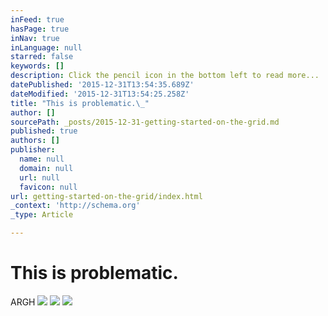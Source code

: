 ```yaml
---
inFeed: true
hasPage: true
inNav: true
inLanguage: null
starred: false
keywords: []
description: Click the pencil icon in the bottom left to read more...
datePublished: '2015-12-31T13:54:35.689Z'
dateModified: '2015-12-31T13:54:25.258Z'
title: "This is problematic.\_"
author: []
sourcePath: _posts/2015-12-31-getting-started-on-the-grid.md
published: true
authors: []
publisher:
  name: null
  domain: null
  url: null
  favicon: null
url: getting-started-on-the-grid/index.html
_context: 'http://schema.org'
_type: Article

---
```

# 

# This is problematic. 

ARGH
![](https://the-grid-user-content.s3-us-west-2.amazonaws.com/b835f1d9-025f-45c4-9ffb-a7f90c723ace.jpg)
![](https://the-grid-user-content.s3-us-west-2.amazonaws.com/73441e69-6bb0-4763-bf4a-c455b682ca57.jpg)
![](https://the-grid-user-content.s3-us-west-2.amazonaws.com/c1dc8f38-7e23-4a6a-ab09-fd5d8eb70d67.jpg)
